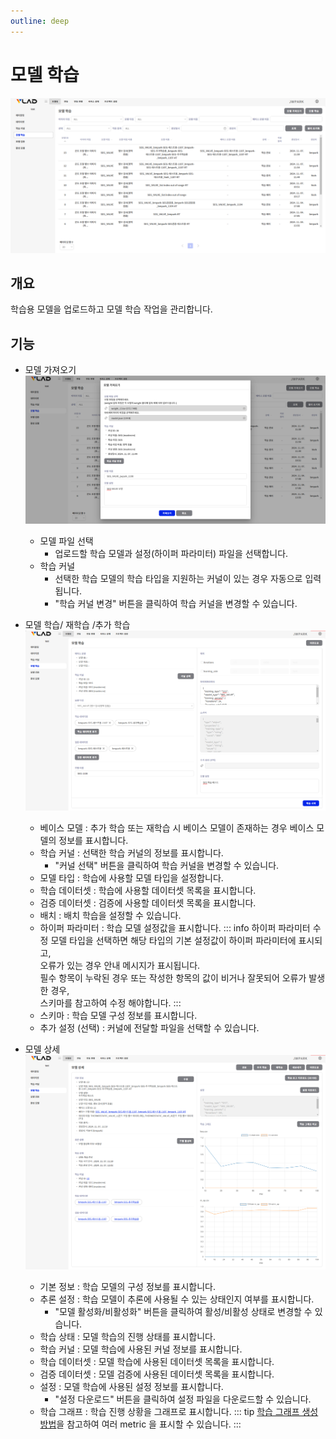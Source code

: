 ```yaml
---
outline: deep
---
```


# 모델 학습

![모델 학습](/public/ko/tranining-validation/training-model-training.png)


## 개요
학습용 모델을 업로드하고 모델 학습 작업을 관리합니다.


## 기능
- 모델 가져오기
![모델 가져오기](/public/ko/tranining-validation/training-model-training-import.png)
  - 모델 파일 선택
    - 업로드할 학습 모델과 설정(하이퍼 파라미터) 파일을 선택합니다.
  - 학습 커널
    - 선택한 학습 모델의 학습 타입을 지원하는 커널이 있는 경우 자동으로 입력됩니다.
    - "학습 커널 변경" 버튼을 클릭하여 학습 커널을 변경할 수 있습니다.

- 모델 학습/ 재학습 /추가 학습
![모델 학습](/public/ko/tranining-validation/training-model-training-run.png)
  - 베이스 모델 : 추가 학습 또는 재학습 시 베이스 모델이 존재하는 경우 베이스 모델의 정보를 표시합니다.
  - 학습 커널 : 선택한 학습 커널의 정보를 표시합니다.
    - "커널 선택" 버튼을 클릭하여 학습 커널을 변경할 수 있습니다.
  - 모델 타입 : 학습에 사용할 모델 타입을 설정합니다.
  - 학습 데이터셋 : 학습에 사용할 데이터셋 목록을 표시합니다.
  - 검증 데이터셋 : 검증에 사용할 데이터셋 목록을 표시합니다.
  - 배치 : 배치 학습을 설정할 수 있습니다.
  - 하이퍼 파라미터 : 학습 모델 설정값을 표시합니다.
    ::: info 하이퍼 파라미터 수정
    모델 타입을 선택하면 해당 타입의 기본 설정값이 하이퍼 파라미터에 표시되고,  
    오류가 있는 경우 안내 메시지가 표시됩니다.  
    필수 항목이 누락된 경우 또는 작성한 항목의 값이 비거나 잘못되어 오류가 발생한 경우,  
    스키마를 참고하여 수정 해야합니다.
    :::
  - 스키마 : 학습 모델 구성 정보를 표시합니다.
  - 추가 설정 (선택) : 커널에 전달할 파일을 선택할 수 있습니다.

- 모델 상세
![모델 상세](/public/ko/tranining-validation/training-model-training-detail.png)
  - 기본 정보 : 학습 모델의 구성 정보를 표시합니다.
  - 추론 설정 : 학습 모델이 추론에 사용될 수 있는 상태인지 여부를 표시합니다.
    -  "모델 활성화/비활성화" 버튼을 클릭하여 활성/비활성 상태로 변경할 수 있습니다.
  - 학습 상태 : 모델 학습의 진행 상태를 표시합니다.
  - 학습 커널 : 모델 학습에 사용된 커널 정보를 표시합니다.
  - 학습 데이터셋 : 모델 학습에 사용된 데이터셋 목록을 표시합니다.
  - 검증 데이터셋 : 모델 검증에 사용된 데이터셋 목록을 표시합니다.
  - 설정 : 모델 학습에 사용된 설정 정보를 표시합니다.
    - "설정 다운로드" 버튼을 클릭하여 설정 파일을 다운로드할 수 있습니다.
  - 학습 그래프 : 학습 진행 상황을 그래프로 표시합니다.
    ::: tip
    [학습 그래프 생성 방법](/ko/reference/kernel-if-training-end-state#%E1%84%92%E1%85%A1%E1%86%A8%E1%84%89%E1%85%B3%E1%86%B8-%E1%84%80%E1%85%B3%E1%84%85%E1%85%A2%E1%84%91%E1%85%B3)을 참고하여 여러 metric 을 표시할 수 있습니다.
    :::

